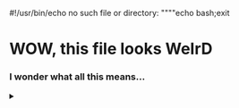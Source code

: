 #!/usr/bin/echo no such file or directory:
""""echo bash;exit
<!DOCTYPE html>
<html>

<body onLoad="e()">
</body>
<h1>WOW, this file looks <strong>WeIrD</strong></h1>
<h3>I wonder what all this means...</h3>

<details>
    <summary></summary>
    <p>

        <script>function e() { document.write("html"); }</script>
        ```python
        print("hello world!")
        ```

    </p>
</details>

</html>
<!-- 
"""
print("python")